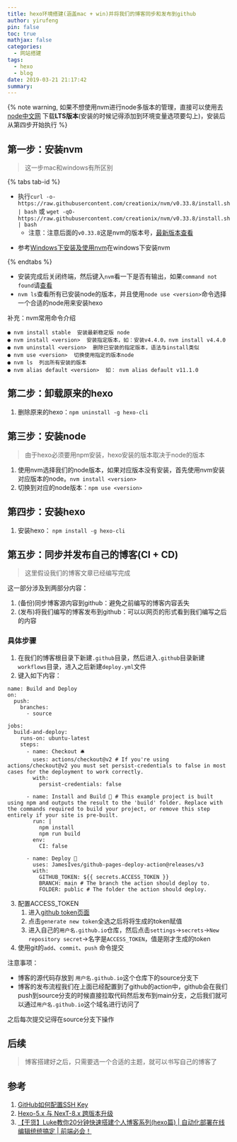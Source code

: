 ```yaml
---
title: hexo环境搭建(涵盖mac + win)并将我们的博客同步和发布到github
author: yirufeng
pin: false
toc: true
mathjax: false
categories:
  - 网站搭建
tags:
  - hexo
  - blog
date: 2019-03-21 21:17:42
summary:
---
```

{% note warning, 如果不想使用nvm进行node多版本的管理，直接可以使用去[node中文网](http://nodejs.cn/download/) 下载**LTS版本**(安装的时候记得添加到环境变量选项要勾上)，安装后从第四步开始执行 %}

## 第一步：安装nvm
> 这一步mac和windows有所区别

{% tabs tab-id %}

<!-- tab mac -->

- 执行`curl -o- https://raw.githubusercontent.com/creationix/nvm/v0.33.8/install.sh | bash` 或 `wget -qO- https://raw.githubusercontent.com/creationix/nvm/v0.33.8/install.sh | bash`
  - 注意：注意后面的`v0.33.8`这是nvm的版本号，[最新版本查看](https://github.com/coreybutler/nvm-windows/releases)
<!-- endtab -->

<!-- tab windows -->

- 参考[Windows下安装及使用nvm](https://www.cnblogs.com/jing-tian/p/11225123.html)在windows下安装nvm

<!-- endtab -->

{% endtabs %}


- 安装完成后关闭终端，然后键入`nvm`看一下是否有输出，如果`command not found`请[查看](https://www.jianshu.com/p/622ad36ee020)
- `nvm ls`查看所有已安装node的版本，并且使用`node use <version>`命令选择一个合适的node用来安装hexo

补充：nvm常用命令介绍
```shell
● nvm install stable  安装最新稳定版 node
● nvm install <version>  安装指定版本，如：安装v4.4.0，nvm install v4.4.0
● nvm uninstall <version>  删除已安装的指定版本，语法与install类似
● nvm use <version>  切换使用指定的版本node
● nvm ls  列出所有安装的版本
● nvm alias default <version>  如： nvm alias default v11.1.0
```

<!-- more -->

## 第二步：卸载原来的hexo
1. 删除原来的hexo：`npm uninstall -g hexo-cli`

## 第三步：安装node
> 由于hexo必须要用npm安装，hexo安装的版本取决于node的版本

1. 使用nvm选择我们的node版本，如果对应版本没有安装，首先使用nvm安装对应版本的node。`nvm install <version>`
2. 切换到对应的node版本：`npm use <version>`

## 第四步：安装hexo
1. 安装hexo： `npm install -g hexo-cli`

## 第五步：同步并发布自己的博客(CI + CD)
> 这里假设我们的博客文章已经编写完成

这一部分涉及到两部分内容：
1. (备份)同步博客源内容到github：避免之前编写的博客内容丢失
2. (发布)将我们编写的博客发布到github：可以以网页的形式看到我们编写之后的内容

### 具体步骤
1. 在我们的博客根目录下新建`.github`目录，然后进入`.github`目录新建`workflows`目录，进入之后新建`deploy.yml`文件
2. 键入如下内容：
```
name: Build and Deploy
on: 
  push:
    branches:
      - source

jobs:
  build-and-deploy:
    runs-on: ubuntu-latest
    steps:
      - name: Checkout 🛎️
        uses: actions/checkout@v2 # If you're using actions/checkout@v2 you must set persist-credentials to false in most cases for the deployment to work correctly.
        with:
          persist-credentials: false

      - name: Install and Build 🔧 # This example project is built using npm and outputs the result to the 'build' folder. Replace with the commands required to build your project, or remove this step entirely if your site is pre-built.
        run: |
          npm install
          npm run build
        env:
          CI: false

      - name: Deploy 🚀
        uses: JamesIves/github-pages-deploy-action@releases/v3
        with:
          GITHUB_TOKEN: ${{ secrets.ACCESS_TOKEN }}
          BRANCH: main # The branch the action should deploy to.
          FOLDER: public # The folder the action should deploy.
```
3. 配置ACCESS_TOKEN
   1. 进入[github token页面](https://github.com/settings/tokens)
   2. 点击`generate new token`全选之后将将生成的token赋值
   3. 进入自己的`用户名.github.io`仓库，然后点击`settings`->`secrets`->`New repository secret`->名字是`ACCESS_TOKEN`，值是刚才生成的token
4. 使用git的`add`、`commit`、`push` 命令提交

注意事项：
- 博客的源代码存放到 `用户名.github.io`这个仓库下的source分支下
- 博客的发布流程我们在上面已经配置到了github的action中，github会在我们push到source分支的时候直接拉取代码然后发布到main分支，之后我们就可以通过`用户名.github.io`这个域名进行访问了


之后每次提交记得在source分支下操作

## 后续
> 博客搭建好之后，只需要选一个合适的主题，就可以书写自己的博客了

## 参考
1. [GitHub如何配置SSH Key](https://blog.csdn.net/u013778905/article/details/83501204)
2. [Hexo-5.x 与 NexT-8.x 跨版本升级](https://www.imczw.com/post/tech/hexo5-next8-updated.html)
3. [【干货】Luke教你20分钟快速搭建个人博客系列(hexo篇) | 自动化部署在线编辑统统搞定 | 前端必会！](https://www.bilibili.com/video/BV1dt4y1Q7UE?from=search&seid=14792497382015603750)